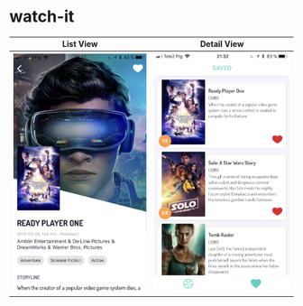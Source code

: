 # watch-it

List View                  |  Detail View
:-------------------------:|:-------------------------:
![](./IMG_0375.png)        |  ![](./IMG_0376.png)
